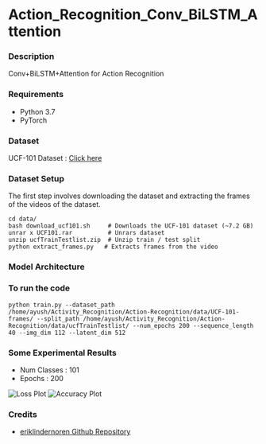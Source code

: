 # Action_Recognition_Conv_BiLSTM_Attention

### Description
Conv+BiLSTM+Attention for Action Recognition

### Requirements
* Python 3.7
* PyTorch


### Dataset
UCF-101 Dataset : [Click here](https://www.crcv.ucf.edu/data/UCF101.php)

### Dataset Setup
The first step involves downloading the dataset and extracting the frames of the videos of the dataset.
```
cd data/              
bash download_ucf101.sh     # Downloads the UCF-101 dataset (~7.2 GB)
unrar x UCF101.rar          # Unrars dataset
unzip ucfTrainTestlist.zip  # Unzip train / test split
python extract_frames.py   # Extracts frames from the video 
```

### Model Architecture

### To run the code
```
python train.py --dataset_path /home/ayush/Activity_Recognition/Action-Recognition/data/UCF-101-frames/ --split_path /home/ayush/Activity_Recognition/Action-Recognition/data/ucfTrainTestlist/ --num_epochs 200 --sequence_length 40 --img_dim 112 --latent_dim 512
```

### Some Experimental Results
* Num Classes : 101
* Epochs : 200  

![Loss Plot](https://github.com/rayush7/Action_Recognition_Conv_BiLSTM_Attention/blob/master/loss_plot.png)
![Accuracy Plot](https://github.com/rayush7/Action_Recognition_Conv_BiLSTM_Attention/blob/master/accuracy_plot.png)



### Credits
* [eriklindernoren Github Repository](https://github.com/eriklindernoren/Action-Recognition)
